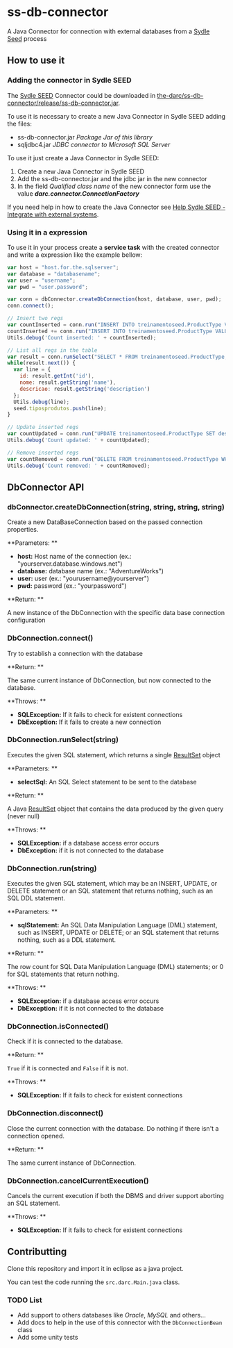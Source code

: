 # ss-db-connector

A Java Connector for connection with external databases from a [Sydle Seed](http://www.sydle.com/br/bpm/) process

## How to use it

### Adding the connector in Sydle SEED

The [Sydle SEED](http://www.sydle.com/br/bpm/) Connector could be downloaded in [the-darc/ss-db-connector/release/ss-db-connector.jar](https://github.com/the-darc/ss-db-connector/blob/master/release/ss-db-connector.jar).

To use it is necessary to create a new Java Connector in Sydle SEED adding the files:

 - ss-db-connector.jar _Package Jar of this library_
 - sqljdbc4.jar _JDBC connector to Microsoft SQL Server_
 
To use it just create a Java Connector in Sydle SEED:

1. Create a new Java Connector in Sydle SEED
2. Add the ss-db-connector.jar and the jdbc jar  in the new connector
3. In the field _Qualified class name_ of the new connector form use the value _**darc.connector.ConnectionFactory**_

If you need help in how to create the Java Connector see [Help Sydle SEED - Integrate with external systems](https://secure.sydle.com/seed/cm/help/en/using/modelingAndAutomation/integrateWithExternalSystems.html?q=conector%20java).

### Using it in a expression

To use it in your process create a **service task** with the created connector and write a expression like the example bellow:

``` javascript
var host = "host.for.the.sqlserver";
var database = "databasename";
var user = "username";
var pwd = "user.password";

var conn = dbConnector.createDbConnection(host, database, user, pwd);
conn.connect();

// Insert two regs
var countInserted = conn.run("INSERT INTO treinamentoseed.ProductType VALUES ('teste1 insert', 'teste de insert pelo connector');");
countInserted += conn.run("INSERT INTO treinamentoseed.ProductType VALUES ('teste2 insert', 'teste de insert pelo connector');");
Utils.debug('Count inserted: ' + countInserted);

// List all regs in the table
var result = conn.runSelect("SELECT * FROM treinamentoseed.ProductType;");
while(result.next()) {
  var line = {
    id: result.getInt('id'),
    nome: result.getString('name'),
    descricao: result.getString('description')
  };
  Utils.debug(line);
  seed.tiposprodutos.push(line);
}

// Update inserted regs
var countUpdated = conn.run("UPDATE treinamentoseed.ProductType SET description='updated' WHERE name like '%insert';");
Utils.debug('Count updated: ' + countUpdated);

// Remove inserted regs
var countRemoved = conn.run("DELETE FROM treinamentoseed.ProductType WHERE name like '%insert%';");
Utils.debug('Count removed: ' + countRemoved);
``` 

## DbConnector API

### dbConnector.createDbConnection(string, string, string, string)

Create a new DataBaseConnection based on the passed connection properties.

**Parameters: **

- **host:** Host name of the connection (ex.: "yourserver.database.windows.net")
- **database:** database name (ex.: "AdventureWorks")
- **user:** user (ex.: "yourusername@yourserver")
- **pwd:** password (ex.: "yourpassword")

**Return: **

A new instance of the DbConnection with the specific data base connection configuration

### DbConnection.connect()

Try to establish a connection with the database

**Return: **

The same current instance of DbConnection, but now connected to the database.

**Throws: **

- **SQLException:** If it fails to check for existent connections
- **DbException:** If it fails to create a new connection

### DbConnection.runSelect(string)

Executes the given SQL statement, which returns a single [ResultSet](https://docs.oracle.com/javase/6/docs/api/java/sql/ResultSet.html) object

**Parameters: **

- **selectSql:** An SQL Select statement to be sent to the database

**Return: **

A Java [ResultSet](https://docs.oracle.com/javase/6/docs/api/java/sql/ResultSet.html) object that contains the data produced by the given query (never null)

**Throws: **

- **SQLException:** if a database access error occurs
- **DbException:** if it is not connected to the database

### DbConnection.run(string)

Executes the given SQL statement, which may be an INSERT, UPDATE, or DELETE statement or an SQL statement that returns nothing, such as an SQL DDL statement.

**Parameters: **

- **sqlStatement:** An SQL Data Manipulation Language (DML) statement, such as INSERT, UPDATE or DELETE; or an SQL statement that returns nothing, such as a DDL statement.

**Return: **

The row count for SQL Data Manipulation Language (DML) statements; or 0 for SQL statements that return nothing.

**Throws: **

- **SQLException:** if a database access error occurs
- **DbException:** if it is not connected to the database

### DbConnection.isConnected()

Check if it is connected to the database.

**Return: **

`True` if it is connected and `False` if it is not.

**Throws: **

- **SQLException:** If it fails to check for existent connections

### DbConnection.disconnect()

Close the current connection with the database. Do nothing if there isn't a connection opened.

**Return: **

The same current instance of DbConnection.

### DbConnection.cancelCurrentExecution()

Cancels the current execution if both the DBMS and driver support aborting an SQL statement.

**Throws: **

- **SQLException:** If it fails to check for existent connections

## Contributting

Clone this repository and import it in eclipse as a java project.

You can test the code running the `src.darc.Main.java` class. 

### TODO List

 - Add support to others databases like _Oracle_, _MySQL_ and others... 
 - Add docs to help in the use of this connector with the `DbConnectionBean` class
 - Add some unity tests
 

